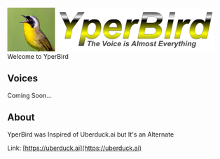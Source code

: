 <br>
<img height="100" src="YperBird Logo.png" />
<br>
Welcome to YperBird

## Voices
Coming Soon...

## About
YperBird was Inspired of Uberduck.ai but It's an Alternate

Link: [https://uberduck.ai](https://uberduck.ai)
